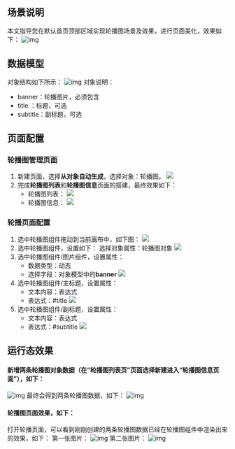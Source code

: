 ## 场景说明

本文指导您在默认首页顶部区域实现轮播图场景及效果，进行页面美化，效果如下：
![img](https://qcloudimg.tencent-cloud.cn/raw/cfeb590a56f012c334d37ef52042cd91.png)




## 数据模型

对象结构如下所示：
![img](https://qcloudimg.tencent-cloud.cn/raw/9ad5a0346cb902a070d8e7380e59a081.png)
对象说明：
- banner：轮播图片，必须包含
- title ：标题，可选
- subtitle：副标题，可选


## 页面配置

### 轮播图管理页面

1. 新建页面，选择**从对象自动生成**，选择对象：轮播图。
![](https://qcloudimg.tencent-cloud.cn/raw/dc190775977786f9ad7f34bf680aee9b.png)
2. 完成**轮播图列表**和**轮播图信息**页面的搭建，最终效果如下：
	- 轮播图列表：
	<img src="https://qcloudimg.tencent-cloud.cn/raw/d713b078e912c83eaec8df7596bebe61.png" ></img>
	- 轮播图信息：
	<img src="https://qcloudimg.tencent-cloud.cn/raw/f4e6cab68e8b4ff4f4011d574b8861c2.png" ></img>

### 轮播页面配置

1. 选中轮播图组件拖动到当前画布中，如下图：
<img src="https://qcloudimg.tencent-cloud.cn/raw/35463682aa82c6565e9c52d42bc1a8de.png"></img>
2. 选中轮播图组件，设置如下：
选择对象属性：轮播图对象
<img src="https://qcloudimg.tencent-cloud.cn/raw/e983f1897a347db4f1aa74a8bcbf7bb7.png"></img>
3. 选中轮播图组件/图片组件，设置属性：
	- 数据类型：动态
	- 选择字段：对象模型中的**banner**
<img src="https://qcloudimg.tencent-cloud.cn/raw/e983f1897a347db4f1aa74a8bcbf7bb7.png"></img>
4. 选中轮播图组件/主标题，设置属性：
	- 文本内容：表达式
	- 表达式：#title
<img src="https://qcloudimg.tencent-cloud.cn/raw/3c434b32351ff44a1d3fbde1b3bd42c1.png"></img>
5. 选中轮播图组件/副标题，设置属性：
	- 文本内容：表达式
	- 表达式：#subtitle
<img src="https://qcloudimg.tencent-cloud.cn/raw/544a90737b679bb843efb4cc6a47ac9c.png"></img>

## 运行态效果

#### 新增两条轮播图对象数据（在“轮播图列表页”页面选择新建进入“轮播图信息页面”），如下：
![img](https://qcloudimg.tencent-cloud.cn/raw/dac9ce2a758b80d6b5f084746bcd3a26.jpg)
最终会得到两条轮播图数据，如下：
![img](https://qcloudimg.tencent-cloud.cn/raw/540a67832c79eb2d66016fd02a144f96.png)


#### 轮播图页面效果，如下：

打开轮播页面，可以看到刚刚创建的两条轮播图数据已经在轮播图组件中渲染出来的效果，如下：
第一张图片：
![img](https://qcloudimg.tencent-cloud.cn/raw/18feeaa3c590dc001a44fb6abca5cced.png)
第二张图片：
![img](https://qcloudimg.tencent-cloud.cn/raw/87035afb6f017b7175890a9ed95e880f.png)

